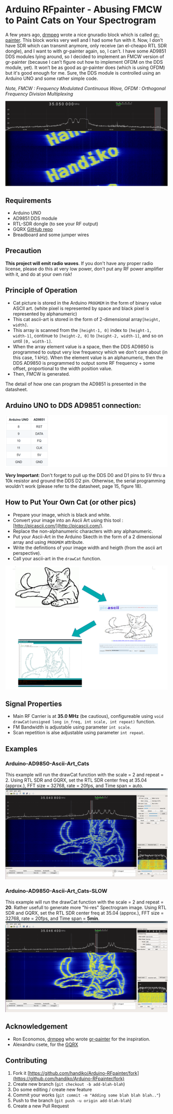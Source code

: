 # Arduino RFpainter - Abusing FMCW to Paint Cats on Your Spectrogram
A few years ago, [drmpeg](https://github.com/drmpeg) wrote a nice gnuradio block which is called [gr-painter](https://github.com/drmpeg/gr-paint). This block works very well and I had some fun with it. Now, I don’t have SDR which can transmit anymore, only receive (an el-cheapo RTL SDR dongle), and I want to with gr-painter again, so, I can’t. I have some AD9851 DDS modules lying around, so I decided to implement an FMCW version of gr-painter (because I can’t figure out how to implement OFDM on the DDS module, yet). It won’t be as good as gr-painter does (which is using OFDM) but it's good enough for me. Sure, the DDS module is controlled using an Arduino UNO and some rather simple code. 

*Note, FMCW : Frequency Modulated Continuous Wave, OFDM : Orthogonal Frequency Division Multiplexing*

![](./handiko_spectrogram.png)

## Requirements
* Arduino UNO
* AD9851 DDS module
* RTL-SDR dongle (to see your RF output)
* GQRX [GitHub repo](https://github.com/csete/gqrx/)
* Breadboard and some jumper wires

## Precaution
**This project will emit radio waves**. If you don't have any proper radio license, please do this at very low power, don't put any RF power amplifier with it, and do at your own risk!

## Principle of Operation
* Cat picture is stored in the Arduino `PROGMEM` in the form of binary value ASCII art. (white pixel is represented by space and black pixel is represented by alphanumeric)
* This cat ascii-art is stored in the form of 2-dimensional array`[height, width]`.
* This array is scanned from the `[height-1, 0]` index to `[height-1, width-1]`, continue to `[height-2, 0]` to `[height-2, width-1]`, and so on until `[0, width-1]`.
* When the array element value is a space, then the DDS AD9850 is programmed to output very low frequency which we don't care about (in this case, 1 kHz). When the element value is an alphanumeric, then the DDS AD9850 is programmed to output some RF frequency + some offset, proportional to the width position value.
* Then, FMCW is generated.

The detail of how one can program the AD9851 is presented in the datasheet.

## Arduino UNO to DDS AD9851 connection:
![](./table.png)

**Very Important**: Don't forget to pull up the DDS D0 and D1 pins to 5V thru a 10k resistor and ground the DDS D2 pin. Otherwise, the serial programming wouldn't work (please refer to the datasheet, page 15, figure 18).

## How to Put Your Own Cat (or other pics)
* Prepare your image, which is black and white.
* Convert your image into an Ascii Art using this tool : [http://picascii.com/](http://picascii.com/).
* Replace the non-alphanumeric characters with any alphanumeric.
* Put your Ascii-Art in the Arduino Skecth in the form of a 2 dimensional array and using `PROGMEM` attribute.
* Write the definitions of your image width and heigth (from the ascii art perspective).
* Call your ascii-art in the `drawCat` function.

![](./process.png)

## Signal Properties
* Main RF Carrier is at **35.0 MHz** (be cautious), configureable using `void drawCat(unsigned long in_freq, int scale, int repeat)` function.
* FM Bandwidth is adjustable using parameter `int scale`.
* Scan repetition is alse adjustable using parameter `int repeat`.

## Examples
### Arduino-AD9850-Ascii-Art_Cats
This example will run the drawCat function with the scale = 2 and repeat = 2. Using RTL SDR and GQRX, set the RTL SDR center freq at 35.04 (approx.), FFT size = 32768, rate = 20fps, and Time span = auto.
![](./low_res_cat.png)

### Arduino-AD9850-Ascii-Art_Cats-SLOW
This example will run the drawCat function with the scale = 2 and repeat = **20**. Rather usefull to generate more "hi-res" Spectrogram image. Using RTL SDR and GQRX, set the RTL SDR center freq at 35.04 (approx.), FFT size = 32768, rate = 20fps, and Time span = **5min**.
![](./hi_res_cat.png)

## Acknowledgement
* Ron Economos, [drmpeg](https://github.com/drmpeg) who wrote [gr-painter](https://github.com/drmpeg/gr-paint) for the inspiration.
* Alexandru csete, for the [GQRX](https://github.com/csete/gqrx/)

## Contributing
1. Fork it [https://github.com/handiko/Arduino-RFpainter/fork](https://github.com/handiko/Arduino-RFpainter/fork)
2. Create new branch (`git checkout -b add-blah-blah`)
3. Do some editing / create new feature
4. Commit your works (`git commit -m "Adding some blah blah blah.."`)
5. Push to the branch (`git push -u origin add-blah-blah`)
6. Create a new Pull Request
